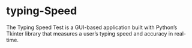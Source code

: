 # typing-Speed
The Typing Speed Test is a GUI-based application built with Python’s Tkinter library that measures a user’s typing speed and accuracy in real-time.
